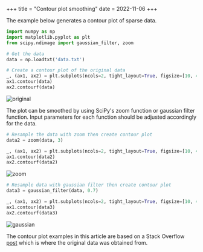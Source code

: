 +++
title = "Contour plot smoothing"
date = 2022-11-06
+++

The example below generates a contour plot of sparse data.

```python
import numpy as np
import matplotlib.pyplot as plt
from scipy.ndimage import gaussian_filter, zoom

# Get the data
data = np.loadtxt('data.txt')

# Create a contour plot of the original data
_, (ax1, ax2) = plt.subplots(ncols=2, tight_layout=True, figsize=[10, 4.8])
ax1.contour(data)
ax2.contourf(data)
```

<p><img src="/img/matplotlib-contour-orig.pdf" style="max-width:100%;" alt="original"></p>

The plot can be smoothed by using SciPy's zoom function or gaussian filter function. Input parameters for each function should be adjusted accordingly for the data.

```python
# Resample the data with zoom then create contour plot
data2 = zoom(data, 3)

_, (ax1, ax2) = plt.subplots(ncols=2, tight_layout=True, figsize=[10, 4.8])
ax1.contour(data2)
ax2.contourf(data2)
```

<p><img src="/img/matplotlib-contour-zoom.pdf" style="max-width:100%;" alt="zoom"></p>

```python
# Resample data with gaussian filter then create contour plot
data3 = gaussian_filter(data, 0.7)

_, (ax1, ax2) = plt.subplots(ncols=2, tight_layout=True, figsize=[10, 4.8])
ax1.contour(data3)
ax2.contourf(data3)
```

<p><img src="/img/matplotlib-contour-gauss.pdf" style="max-width:100%;" alt="gaussian"></p>

The contour plot examples in this article are based on a Stack Overflow [post](https://stackoverflow.com/q/12274529/1084875) which is where the original data was obtained from.
